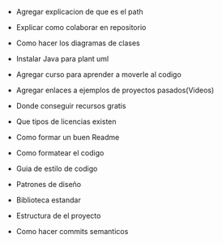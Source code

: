 - Agregar explicacion de que es el path
- Explicar como colaborar en repositorio
- Como hacer los diagramas de clases
- Instalar Java para plant uml

- Agregar curso para aprender a moverle al codigo
- Agregar enlaces a ejemplos de proyectos pasados(Videos)

- Donde conseguir recursos gratis
- Que tipos de licencias existen
- Como formar un buen Readme

- Como formatear el codigo
- Guia de estilo de codigo

- Patrones de diseño
- Biblioteca estandar
- Estructura de el proyecto
- Como hacer commits semanticos